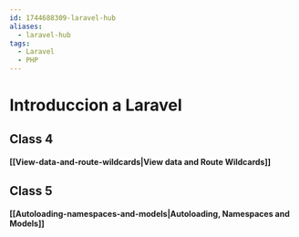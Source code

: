 ```yaml
---
id: 1744688309-laravel-hub
aliases:
  - laravel-hub
tags:
  - Laravel
  - PHP
---
```

	
# Introduccion a Laravel

## Class 4
#### [[View-data-and-route-wildcards|View data and Route Wildcards]]
## Class 5
#### [[Autoloading-namespaces-and-models|Autoloading, Namespaces and Models]]
